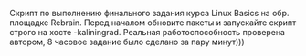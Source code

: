 Скрипт по выполнению финального задания курса Linux Basics на обр. площадке Rebrain. Перед началом обновите пакеты и запускайте скрипт строго на хосте -kaliningrad. Реальная работоспособность проверена автором, 8 часовое задание было сделано за пару минут)))
